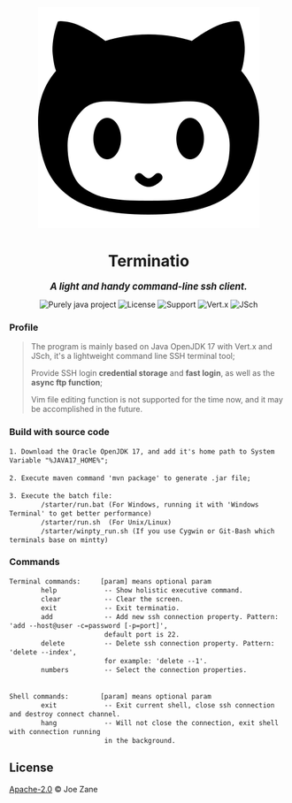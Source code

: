 
<div align="center" >
    <img src="https://raw.githubusercontent.com/Joezeo/terminatio/8a94449d3ee343151a397fe7b7db4fad212fa00b/github.svg">
</div>

<h1 align="center"> Terminatio </h1>

<div align="center">

<big>***A light and handy command-line ssh client.***</big>

</div>


<div align="center" >

![Purely java project](https://img.shields.io/badge/Language-Java/OracleOpenJDK17-orange) ![License](https://img.shields.io/badge/License-Apache--2.0-red) ![Support](https://img.shields.io/badge/Support-Windows%2FLinux-%2320B2AA) ![Vert.x](https://img.shields.io/badge/Vert.x-3.5.4-%236699CC) ![JSch](https://img.shields.io/badge/JSch-0.1.55-%23CCCCFF)   

</div>

### Profile
> The program is mainly based on Java OpenJDK 17 with Vert.x and JSch, it's a lightweight command line SSH terminal tool;   
>  
> Provide SSH login **credential storage** and **fast login**, as well as the **async ftp function**;  
> 
> Vim file editing function is not supported for the time now, and it may be accomplished in the future.  

### Build with source code 
```
1. Download the Oracle OpenJDK 17, and add it's home path to System Variable "%JAVA17_HOME%";

2. Execute maven command 'mvn package' to generate .jar file;

3. Execute the batch file: 
        /starter/run.bat (For Windows, running it with 'Windows Terminal' to get better performance)
        /starter/run.sh  (For Unix/Linux)
        /starter/winpty_run.sh (If you use Cygwin or Git-Bash which terminals base on mintty)
```

### Commands
```
Terminal commands:     [param] means optional param
        help            -- Show holistic executive command.
        clear           -- Clear the screen.
        exit            -- Exit terminatio.
        add             -- Add new ssh connection property. Pattern: 'add --host@user -c=password [-p=port]',
                        default port is 22.
        delete          -- Delete ssh connection property. Pattern: 'delete --index', 
                        for example: 'delete --1'.
        numbers         -- Select the connection properties.


Shell commands:        [param] means optional param
        exit            -- Exit current shell, close ssh connection and destroy connect channel.
        hang            -- Will not close the connection, exit shell with connection running 
                        in the background.
```

## License
[Apache-2.0](LICENSE) © Joe Zane
